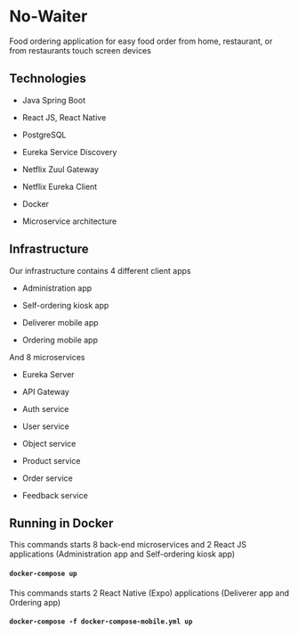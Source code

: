 
  

# No-Waiter

  

Food ordering application for easy food order from home, restaurant, or from restaurants touch screen devices

  

## Technologies

  

* Java Spring Boot

* React JS, React Native

* PostgreSQL

* Eureka Service Discovery

* Netflix Zuul Gateway

* Netflix Eureka Client

* Docker

* Microservice architecture

## Infrastructure

Our infrastructure contains 4 different client apps

* Administration app 

* Self-ordering kiosk app

* Deliverer mobile app

* Ordering mobile app

And 8 microservices

* Eureka Server 

* API Gateway

* Auth service

* User service

* Object service

* Product service
* Order service
* Feedback service


## Running in Docker

This commands starts 8 back-end microservices and 2 React JS applications (Administration app and Self-ordering kiosk app)

#### `docker-compose up`

This commands starts 2 React Native (Expo) applications (Deliverer app and Ordering app)

#### `docker-compose -f docker-compose-mobile.yml up`
